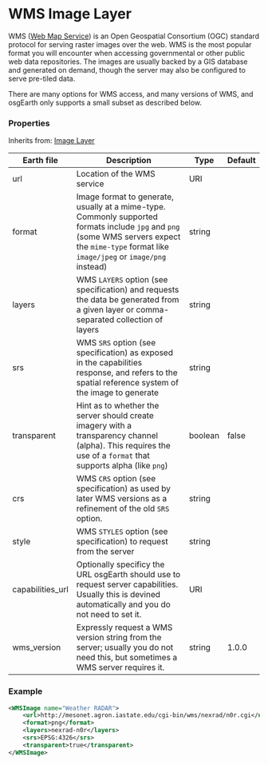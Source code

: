 # WMS Image Layer

WMS ([Web Map Service](https://en.wikipedia.org/wiki/Web_Map_Service)) is an Open Geospatial Consortium (OGC) standard protocol for serving raster images over the web. WMS is the most popular format you will encounter when accessing governmental or other public web data repositories. The images are usually backed by a GIS database and generated on demand, though the server may also be configured to serve pre-tiled data.

There are many options for WMS access, and many versions of WMS, and osgEarth only supports a small subset as described below.

### Properties

Inherits from: [Image Layer](ImageLayer.md)

| Earth file       | Description                                                  | Type    | Default |
| ---------------- | ------------------------------------------------------------ | ------- | ------- |
| url              | Location of the WMS service                                  | URI     |         |
| format           | Image format to generate, usually at a mime-type. Commonly supported formats include `jpg` and `png` (some WMS servers expect the `mime-type` format like `image/jpeg` or `image/png` instead) | string  |         |
| layers           | WMS `LAYERS` option (see specification) and requests the data be generated from a given layer or comma-separated collection of layers | string  |         |
| srs              | WMS `SRS` option (see specification) as exposed in the capabilities response, and refers to the spatial reference system of the image to generate | string  |         |
| transparent      | Hint as to whether the server should create imagery with a transparency channel (alpha). This requires the use of a `format` that supports alpha (like `png`) | boolean | false   |
| crs              | WMS `CRS` option (see specification) as used by later WMS versions as a refinement of the old `SRS` option. | string  |         |
| style            | WMS `STYLES` option (see specification) to request from the server | string  |         |
| capabilities_url | Optionally specificy the URL osgEarth should use to request server capabilities. Usually this is devined automatically and you do not need to set it. | URI     |         |
| wms_version      | Expressly request a WMS version string from the server; usually you do not need this, but sometimes a WMS server requires it. | string  | 1.0.0   |

### Example

```xml
<WMSImage name="Weather RADAR">
    <url>http://mesonet.agron.iastate.edu/cgi-bin/wms/nexrad/n0r.cgi</url>
    <format>png</format>
    <layers>nexrad-n0r</layers>
    <srs>EPSG:4326</srs>
    <transparent>true</transparent>
</WMSImage>
```


